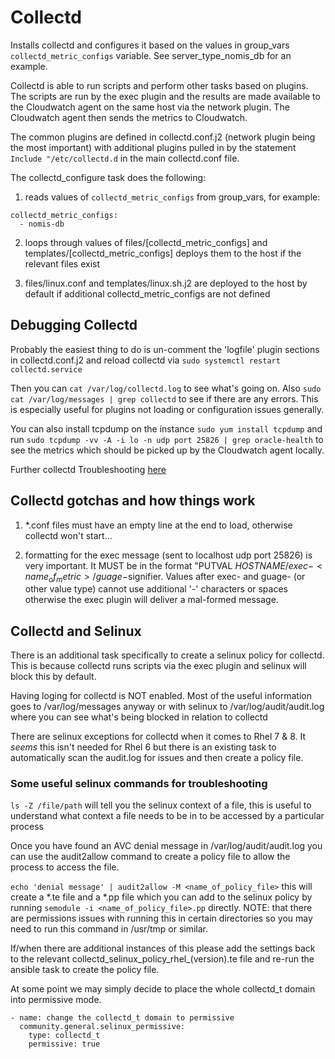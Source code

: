 # Collectd

Installs collectd and configures it based on the values in group_vars `collectd_metric_configs` variable. See server_type_nomis_db for an example.

Collectd is able to run scripts and perform other tasks based on plugins. The scripts are run by the exec plugin and the results are made available to the Cloudwatch agent on the same host via the network plugin. The Cloudwatch agent then sends the metrics to Cloudwatch.

The common plugins are defined in collectd.conf.j2 (network plugin being the most important) with additional plugins pulled in by the statement 
`Include "/etc/collectd.d` in the main collectd.conf file. 

The collectd_configure task does the following:

1. reads values of `collectd_metric_configs` from group_vars, for example:

```    
collectd_metric_configs:
  - nomis-db
```

2. loops through values of files/[collectd_metric_configs] and templates/[collectd_metric_configs] deploys them to the host if the relevant files exist
    
3. files/linux.conf and templates/linux.sh.j2 are deployed to the host by default if additional collectd_metric_configs are not defined


## Debugging Collectd

Probably the easiest thing to do is un-comment the 'logfile' plugin sections in collectd.conf.j2 and reload collectd via `sudo systemctl restart collectd.service`

Then you can `cat /var/log/collectd.log` to see what's going on. Also `sudo cat /var/log/messages | grep collectd` to see if there are any errors. This is especially useful for plugins not loading or configuration issues generally.

You can also install tcpdump on the instance `sudo yum install tcpdump` and run `sudo tcpdump -vv -A -i lo -n udp port 25826 | grep oracle-health` to see the metrics which should be picked up by the Cloudwatch agent locally.

Further collectd Troubleshooting [here](https://collectd.org/wiki/index.php/Troubleshooting)

## Collectd gotchas and how things work

1. *.conf files must have an empty line at the end to load, otherwise collectd won't start...

2. formatting for the exec message (sent to localhost udp port 25826) is very important. It MUST be in the format "PUTVAL $HOSTNAME/exec-<name_of_metric>/guage-$signifier. Values after exec- and guage- (or other value type) cannot use additional '-' characters or spaces otherwise the exec plugin will deliver a mal-formed message. 

## Collectd and Selinux

There is an additional task specifically to create a selinux policy for collectd. This is because collectd runs scripts via the exec plugin and selinux will block this by default. 

Having loging for collectd is NOT enabled. Most of the useful information goes to /var/log/messages anyway or with selinux to /var/log/audit/audit.log where you can see what's being blocked in relation to collectd

There are selinux exceptions for collectd when it comes to Rhel 7 & 8. It _seems_ this isn't needed for Rhel 6 but there is an existing task to automatically scan the audit.log for issues and then create a policy file. 

### Some useful selinux commands for troubleshooting

`ls -Z /file/path` will tell you the selinux context of a file, this is useful to understand what context a file needs to be in to be accessed by a particular process

Once you have found an AVC denial message in /var/log/audit/audit.log you can use the audit2allow command to create a policy file to allow the process to access the file.

`echo 'denial message' | audit2allow -M <name_of_policy_file>` this will create a *.te file and a *.pp file which you can add to the selinux policy by running `semodule -i <name_of_policy_file>.pp` directly. NOTE: that there are permissions issues with running this in certain directories so you may need to run this command in /usr/tmp or similar.

If/when there are additional instances of this please add the settings back to the relevant collectd_selinux_policy_rhel_(version).te file and re-run the ansible task to create the policy file.

At some point we may simply decide to place the whole collectd_t domain into permissive mode.

```
- name: change the collectd_t domain to permissive
  community.general.selinux_permissive:
    type: collectd_t
    permissive: true
```

